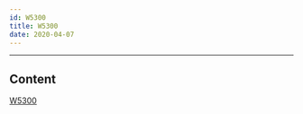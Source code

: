 ```yaml
---
id: W5300
title: W5300
date: 2020-04-07
---
```

---

## Content

[W5300](http://www.wiznet.io/product-item/w5300/)
